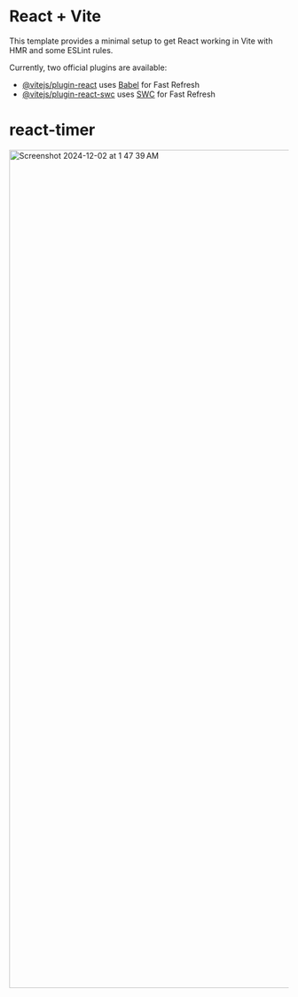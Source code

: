 # React + Vite

This template provides a minimal setup to get React working in Vite with HMR and some ESLint rules.

Currently, two official plugins are available:

- [@vitejs/plugin-react](https://github.com/vitejs/vite-plugin-react/blob/main/packages/plugin-react/README.md) uses [Babel](https://babeljs.io/) for Fast Refresh
- [@vitejs/plugin-react-swc](https://github.com/vitejs/vite-plugin-react-swc) uses [SWC](https://swc.rs/) for Fast Refresh
# react-timer

<img width="1512" alt="Screenshot 2024-12-02 at 1 47 39 AM" src="https://github.com/user-attachments/assets/0478f3c3-a1bc-4746-843f-6fddeedb7f21">
